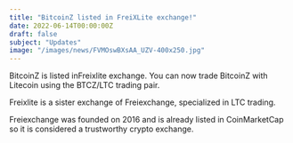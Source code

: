 ```yaml
---
title: "BitcoinZ listed in FreiXLite exchange!"
date: 2022-06-14T00:00:00Z
draft: false
subject: "Updates"
image: "/images/news/FVMOswBXsAA_UZV-400x250.jpg"
---
```


BitcoinZ is listed inFreixlite exchange. You can now trade BitcoinZ with Litecoin using the BTCZ/LTC trading pair.

Freixlite is a sister exchange of Freiexchange, specialized in LTC trading.

Freiexchange was founded on 2016 and is already listed in CoinMarketCap so it is considered a trustworthy crypto exchange.
